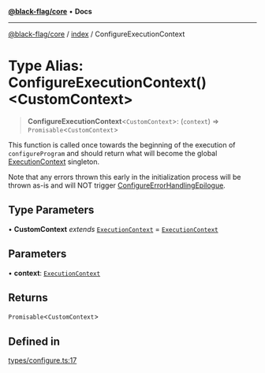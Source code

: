 [**@black-flag/core**](../../README.md) • **Docs**

***

[@black-flag/core](../../README.md) / [index](../README.md) / ConfigureExecutionContext

# Type Alias: ConfigureExecutionContext()\<CustomContext\>

> **ConfigureExecutionContext**\<`CustomContext`\>: (`context`) => `Promisable`\<`CustomContext`\>

This function is called once towards the beginning of the execution of
`configureProgram` and should return what will become the global
[ExecutionContext](../../util/type-aliases/ExecutionContext.md) singleton.

Note that any errors thrown this early in the initialization process will be
thrown as-is and will NOT trigger [ConfigureErrorHandlingEpilogue](ConfigureErrorHandlingEpilogue.md).

## Type Parameters

• **CustomContext** *extends* [`ExecutionContext`](../../util/type-aliases/ExecutionContext.md) = [`ExecutionContext`](../../util/type-aliases/ExecutionContext.md)

## Parameters

• **context**: [`ExecutionContext`](../../util/type-aliases/ExecutionContext.md)

## Returns

`Promisable`\<`CustomContext`\>

## Defined in

[types/configure.ts:17](https://github.com/Xunnamius/black-flag/blob/cdc6af55387aac92b7d9fc16a57790068e4b6d49/types/configure.ts#L17)
